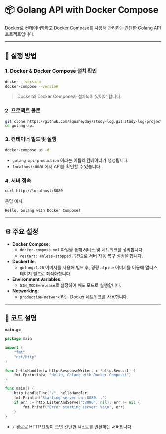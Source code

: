 # 📦 Golang API with Docker Compose

Docker로 컨테이너화하고 Docker Compose를 사용해 관리하는 간단한 Golang API 프로젝트입니다.

---

## 🚀 실행 방법

### 1. Docker & Docker Compose 설치 확인

```bash
docker --version
docker-compose --version
```

> Docker와 Docker Compose가 설치되어 있어야 합니다.

### 2. 프로젝트 클론

```bash
git clone https://github.com/aquaheyday/study-log.git study-log/projects/docker/golang-api/
cd golang-api
```

### 3. 컨테이너 빌드 및 실행

```bash
docker-compose up -d
```

- `golang-api-production` 이라는 이름의 컨테이너가 생성됩니다.
- `localhost:8080` 에서 API를 확인할 수 있습니다.

### 4. 서버 접속

```bash
curl http://localhost:8080
```

응답 예시:

```text
Hello, Golang with Docker Compose!
```

---

## ⚙️ 주요 설정

- **Docker Compose**:
  - `docker-compose.yml` 파일을 통해 서비스 및 네트워크를 정의합니다.
  - `restart: unless-stopped` 옵션으로 서버 자동 복구 설정을 합니다.
- **Dockerfile**:
  - `golang:1.20` 이미지를 사용해 빌드 후, 경량 `alpine` 이미지를 이용해 멀티스테이지 빌드로 최적화합니다.
- **Environment Variables**:
  - `GIN_MODE=release`로 설정하여 배포 모드로 실행합니다.
- **Networking**:
  - `production-network` 라는 Docker 네트워크를 사용합니다.

---

## 📄 코드 설명

**`main.go`**

```go
package main

import (
	"fmt"
	"net/http"
)

func helloHandler(w http.ResponseWriter, r *http.Request) {
	fmt.Fprintln(w, "Hello, Golang with Docker Compose!")
}

func main() {
	http.HandleFunc("/", helloHandler)
	fmt.Println("Starting server on :8080...")
	if err := http.ListenAndServe(":8080", nil); err != nil {
		fmt.Printf("Error starting server: %s\n", err)
	}
}
```

- `/` 경로로 HTTP 요청이 오면 간단한 텍스트를 반환하는 서버입니다.
